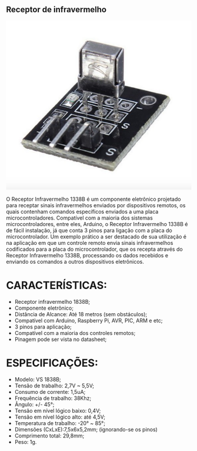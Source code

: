 ## Receptor de infravermelho

![alt text](img/1.png)


O Receptor Infravermelho 1338B é um componente eletrônico projetado para receptar sinais infravermelhos enviados por dispositivos remotos, os quais contenham comandos específicos enviados a uma placa microcontroladores. Compatível com a maioria dos sistemas microcontroladores, entre eles, Arduino, o Receptor Infravermelho 1338B é de fácil instalação, já que conta 3 pinos para ligação com a placa do microcontrolador.
Um exemplo prático a ser destacado de sua utilização é na aplicação em que um controle remoto envia sinais infravermelhos codificados para a placa do microcontrolador, que os recepta através do Receptor Infravermelho 1338B, processando os dados recebidos e enviando os comandos a outros dispositivos eletrônicos.
 

# CARACTERÍSTICAS:

- Receptor infravermelho 1838B;
- Componente eletrônico;
- Distância de Alcance: Até 18 metros (sem obstáculos);
- Compatível com Arduino, Raspberry Pi, AVR, PIC, ARM e etc;
- 3 pinos para aplicação;
- Compatível com a maioria dos controles remotos;
- Pinagem pode ser vista no datasheet;

# ESPECIFICAÇÕES:

- Modelo: VS 1838B;
- Tensão de trabalho: 2,7V ~ 5,5V;
- Consumo de corrente: 1,5uA;
- Frequência de trabalho: 38Khz;
- Ângulo: +/- 45°;
- Tensão em nível lógico baixo: 0,4V;
- Tensão em nível lógico alto: até 4,5V;
- Temperatura de trabalho: -20° ~ 85°;
- Dimensões (CxLxE):7,5x6x5,2mm; (ignorando-se os pinos)
- Comprimento total: 29,8mm;
- Peso: 1g. 
